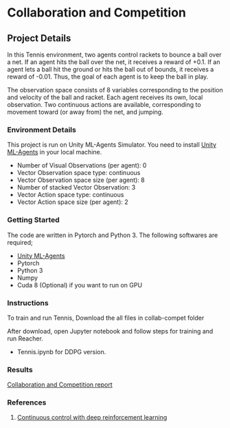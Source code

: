 # Collaboration and Competition

## Project Details

In this Tennis environment, two agents control rackets to bounce a ball over a net. If an agent hits the ball over the net, it receives a reward of +0.1. If an agent lets a ball hit the ground or hits the ball out of bounds, it receives a reward of -0.01. Thus, the goal of each agent is to keep the ball in play.

The observation space consists of 8 variables corresponding to the position and velocity of the ball and racket. Each agent receives its own, local observation. Two continuous actions are available, corresponding to movement toward (or away from) the net, and jumping.

### Environment Details

This project is run on Unity ML-Agents Simulator. You need to install [Unity ML-Agents](https://github.com/Unity-Technologies/ml-agents/blob/master/docs/Installation.md) in your local machine.

- Number of Visual Observations (per agent): 0
- Vector Observation space type:             continuous
- Vector Observation space size (per agent): 8
- Number of stacked Vector Observation:      3
- Vector Action space type:                  continuous
- Vector Action space size (per agent):      2

### Getting Started

The code are written in Pytorch and Python 3. The following softwares are required;
- [Unity ML-Agents](https://github.com/Unity-Technologies/ml-agents/blob/master/docs/Installation.md)
- Pytorch
- Python 3
- Numpy
- Cuda 8 (Optional) if you want to run on GPU

### Instructions

To train and run Tennis, Download the all files in collab-compet folder

After download, open Jupyter notebook and follow steps for training and run Reacher.
- Tennis.ipynb for DDPG version.

### Results

[Collaboration and Competition report](Report.pdf)

### References
1. [Continuous control with deep reinforcement learning](https://arxiv.org/pdf/1509.02971.pdf)


